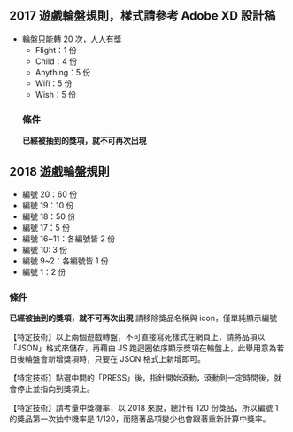 ## 2017 遊戲輪盤規則，樣式請參考 Adobe XD 設計稿

- 輪盤只能轉 20 次，人人有獎
  - Flight：1 份
  - Child：4 份
  - Anything：5 份
  - Wifi：5 份
  - Wish：5 份
  ### 條件
  **已經被抽到的獎項，就不可再次出現**

## 2018 遊戲輪盤規則

- 編號 20：60 份
- 編號 19：10 份
- 編號 18：50 份
- 編號 17：5 份
- 編號 16~11：各編號皆 2 份
- 編號 10: 3 份
- 編號 9~2：各編號皆 1 份
- 編號 1：2 份

### 條件

**已經被抽到的獎項，就不可再次出現**
請移除獎品名稱與 icon，僅單純顯示編號

【特定技術】以上兩個遊戲轉盤，不可直接寫死樣式在網頁上，請將品項以「JSON」格式來儲存，再藉由 JS 跑迴圈依序顯示獎項在輪盤上，此舉用意為若日後輪盤會新增獎項時，只要在 JSON 格式上新增即可。

【特定技術】點選中間的「PRESS」後，指針開始滾動，滾動到一定時間後，就會停止並指向到獎項上。

【特定技術】請考量中獎機率，以 2018 來說，總計有 120 份獎品，所以編號 1 的獎品第一次抽中機率是 1/120，而隨著品項變少也會跟著重新計算中獎率。
